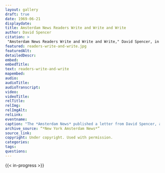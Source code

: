 ```yaml
--- 
layout: gallery
draft: true
date: 1969-06-21
displaydate: 
title: Amsterdam News Readers Write and Write and Write
author: David Spencer
citation: >
 "Amsterdam News Readers Write and Write and Write," David Spencer, in New York City Civil Rights History Project, Accessed: [Month Day, Year], https://nyccivilrightshistory.org/gallery/readers-write-and-write.
featured: readers-write-and-write.jpg
featuredAlt: 
detailedDescr: 
embed: 
embedTitle: 
text: readers-write-and-write
mapembed: 
audio: 
audioTitle: 
audioTranscript: 
video: 
videoTitle: 
relTitle: 
relImg: 
relImgAlt: 
relLink: 
eventname: 
caption: "The *Amsterdam News* published a letter from David Spencer, an advocate of community control, who was critical of New York’s new decentralization law. "
archive_source: “*New York Amsterdam News*”
source_link: 
copyright: Under copyright. Used with permission.
categories: 
tags: 
questions: 
--- 
```

 
{{< in-progress >}}
